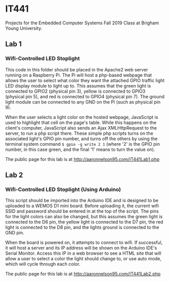 # IT441
Projects for the Embedded Computer Systems Fall 2019 Class at Brigham Young University.

## Lab 1
### Wifi-Controlled LED Stoplight
This code in this folder should be placed in the Apache2 web server running on a Raspberry Pi. The Pi will host a php-based webpage that allows the user to select what color they want the attached GPIO traffic light LED display module to light up to. This assumes that the green light is connected to GPIO2 (physical pin 3), yellow is connected to GPIO3 (physical pin 5), and red is connected to GPIO4 (physical pin 7). The ground light module can be connected to any GND on the Pi (such as physical pin 9). 

When the user selects a light color on the hosted webpage, JavaScript is used to highlight that cell on the page's table. While this happens on the client's computer, JavaScript also sends an Ajax XMLHttpRequest to the server, to run a php script there. These simple php scripts turns on the associated light's GPIO pin number, and turns off the others by using the terminal system command `$ gpio -g write 2 1` (where '2' is the GPIO pin number, in this case green, and the final '1' means to turn the value on).

The public page for this lab is at http://aaronnelson95.com/IT441Lab1.php

## Lab 2
### Wifi-Controlled LED Stoplight (Using Arduino)
This script should be imported into the Arduino IDE and is designed to be uploaded to a WEMOS D1 mini board. Before uploading it, the current wifi SSID and password should be entered in at the top of the script. The pins for the light colors can also be changed, but this assumes the green light is connected to the D6 pin, the yellow light is connected to the D7 pin, the red light is connected to the D8 pin, and the lights ground is connected to the GND pin.

When the board is powered on, it attempts to connect to wifi. If successful, it will host a server and its IP address will be shown on the Arduino IDE's Serial Monitor. Access this IP in a web browser to see a HTML site that will allow a user to select a color the light should change to, or use auto mode, which will cycle through each color.

The public page for this lab is at http://aaronnelson95.com/IT441Lab2.php
